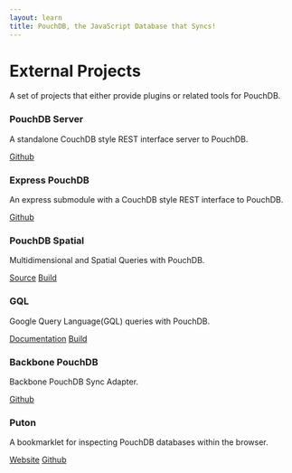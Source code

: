 ```yaml
---
layout: learn
title: PouchDB, the JavaScript Database that Syncs!
---
```


# External Projects

A set of projects that either provide plugins or related tools for PouchDB.

### PouchDB Server

A standalone CouchDB style REST interface server to PouchDB.

[Github](https://github.com/nick-thompson/pouchdb-server)

### Express PouchDB

An express submodule with a CouchDB style REST interface to PouchDB.

[Github](https://github.com/nick-thompson/express-pouchdb)

### PouchDB Spatial

Multidimensional and Spatial Queries with PouchDB.

[Source](https://github.com/daleharvey/pouchdb/blob/master/src/plugins/pouchdb.spatial.js)
[Build](http://download.pouchdb.com/pouchdb.spatial-nightly.js)

### GQL

Google Query Language(GQL) queries with PouchDB.

[Documentation](http://pouchdb.com/gql.html)
[Build](http://download.pouchdb.com/pouchdb.gql-nightly.js)

### Backbone PouchDB

Backbone PouchDB Sync Adapter.

[Github](https://github.com/jo/backbone-pouch)

### Puton

A bookmarklet for inspecting PouchDB databases within the browser.

[Website](http://puton.jit.su/)
[Github](http://github.com/ymichael/puton)
